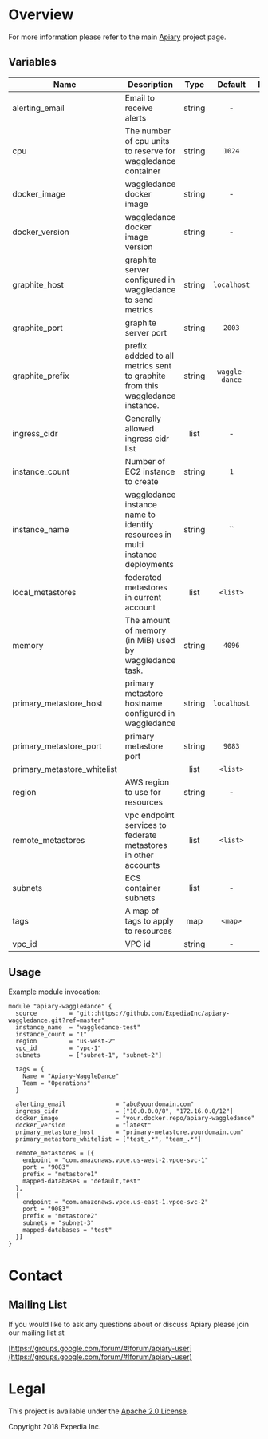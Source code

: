 
# Overview

For more information please refer to the main [Apiary](https://github.com/ExpediaInc/apiary) project page.

## Variables
| Name | Description | Type | Default | Required |
|------|-------------|:----:|:-----:|:-----:|
| alerting_email | Email to receive alerts | string | - | yes |
| cpu | The number of cpu units to reserve for waggledance container | string | `1024` | no |
| docker_image | waggledance docker image | string | - | yes |
| docker_version | waggledance docker image version | string | - | yes |
| graphite_host | graphite server configured in waggledance to send metrics | string | `localhost` | no |
| graphite_port | graphite server port | string | `2003` | no |
| graphite_prefix | prefix addded to all metrics sent to graphite from this waggledance instance. | string | `waggle-dance` | no |
| ingress_cidr | Generally allowed ingress cidr list | list | - | yes |
| instance_count | Number of EC2 instance to create | string | `1` | no |
| instance_name | waggledance instance name to identify resources in multi instance deployments | string | `` | no |
| local_metastores | federated metastores in current account | list | `<list>` | no |
| memory | The amount of memory (in MiB) used by waggledance task. | string | `4096` | no |
| primary_metastore_host | primary metastore hostname configured in waggledance | string | `localhost` | no |
| primary_metastore_port | primary metastore port | string | `9083` | no |
| primary_metastore_whitelist |  | list | `<list>` | no |
| region | AWS region to use for resources | string | - | yes |
| remote_metastores | vpc endpoint services to federate metastores in other accounts | list | `<list>` | no |
| subnets | ECS container subnets | list | - | yes |
| tags | A map of tags to apply to resources | map | `<map>` | no |
| vpc_id | VPC id | string | - | yes |

## Usage

Example module invocation:
```
module "apiary-waggledance" {
  source         = "git::https://github.com/ExpediaInc/apiary-waggledance.git?ref=master"
  instance_name  = "waggledance-test"
  instance_count = "1"
  region         = "us-west-2"
  vpc_id         = "vpc-1"
  subnets        = ["subnet-1", "subnet-2"]

  tags = {
    Name = "Apiary-WaggleDance"
    Team = "Operations"
  }

  alerting_email              = "abc@yourdomain.com"
  ingress_cidr                = ["10.0.0.0/8", "172.16.0.0/12"]
  docker_image                = "your.docker.repo/apiary-waggledance"
  docker_version              = "latest"
  primary_metastore_host      = "primary-metastore.yourdomain.com"
  primary_metastore_whitelist = ["test_.*", "team_.*"]

  remote_metastores = [{
    endpoint = "com.amazonaws.vpce.us-west-2.vpce-svc-1"
    port = "9083"
    prefix = "metastore1"
    mapped-databases = "default,test"
  },
  {
    endpoint = "com.amazonaws.vpce.us-east-1.vpce-svc-2"
    port = "9083"
    prefix = "metastore2"
    subnets = "subnet-3"
    mapped-databases = "test"
  }]
}
```
# Contact

## Mailing List
If you would like to ask any questions about or discuss Apiary please join our mailing list at

  [https://groups.google.com/forum/#!forum/apiary-user](https://groups.google.com/forum/#!forum/apiary-user)

# Legal
This project is available under the [Apache 2.0 License](http://www.apache.org/licenses/LICENSE-2.0.html).

Copyright 2018 Expedia Inc.
